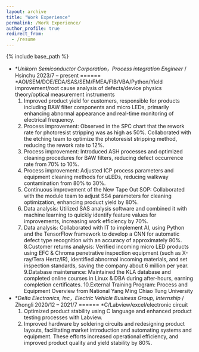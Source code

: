 ```yaml
---
layout: archive
title: "Work Experience"
permalink: /Work Experience/
author_profile: true
redirect_from:
  - /resume
---
```


{% include base_path %}
* **Unikorn Semiconductor Corporation，Process integration Engineer* / Hsinchu  2023/7 – present
======
*AOI/SEM/DOE/EDA/SAS/SEM/FMEA/FIB/VBA/Python/Yield improvement/root cause analysis of defects/device physics theory/optical measurement instruments
  1.	Improved product yield for customers, responsible for products including BAW filter components and micro LEDs, primarily enhancing abnormal appearance and real-time monitoring of electrical frequency. 
  2.	Process improvement: Observed in the SPC chart that the rework rate for photoresist stripping was as high as 50%. Collaborated with the etching team to optimize the photoresist stripping method, reducing the rework rate to 12%.
  3.	Process improvement: Introduced ASH processes and optimized cleaning procedures for BAW filters, reducing defect occurrence rate from 70% to 10%.
  4.	Process improvement: Adjusted ICP process parameters and equipment cleaning methods for uLEDs, reducing walkway contamination from 80% to 30%.
  5.	Continuous improvement of the New Tape Out SOP: Collaborated with the module team to adjust SS4 parameters for cleaning optimization, enhancing product yield by 80%.
  6.	Data analysis: Utilized SAS analysis software and combined it with machine learning to quickly identify feature values for improvements, increasing work efficiency by 70%.
  7.	Data analysis: Collaborated with IT to implement AI, using Python and the TensorFlow framework to develop a CNN for automatic defect type recognition with an accuracy of approximately 80%.
  8.Customer returns analysis: Verified incoming micro LED products using EFC & Chroma penetrative inspection equipment (such as X-ray/Tera Hertz/IR), identified abnormal incoming materials, and set inspection standards, saving the company about 6 million per year.
  9.Database maintenance: Maintained the KLA database and completed online courses in Linux & DBA during after-hours, earning completion certificates.
  10.External Training Program: Process and Equipment Overview from National Yang Ming Chiao Tung University
* **Delta Electronics, Inc，Electric Vehicle Business Group, Internship* / Zhongli  2020/12 – 2021/7
======
*C/Labview/excel/electronic circuit
  1.	Optimized product stability using C language and enhanced product testing processes with Labview. 
  2.	Improved hardware by soldering circuits and redesigning product layouts, facilitating market introduction and automating systems and equipment. These efforts increased operational efficiency, and improved product quality and yield stability by 80%.
